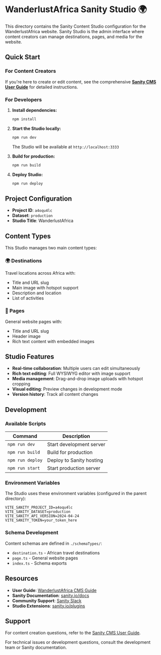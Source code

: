 # WanderlustAfrica Sanity Studio 🌍

This directory contains the Sanity Content Studio configuration for the WanderlustAfrica website. Sanity Studio is the admin interface where content creators can manage destinations, pages, and media for the website.

## Quick Start

### For Content Creators
If you're here to create or edit content, see the comprehensive **[Sanity CMS User Guide](../SANITY_CMS_GUIDE.md)** for detailed instructions.

### For Developers

1. **Install dependencies:**
   ```bash
   npm install
   ```

2. **Start the Studio locally:**
   ```bash
   npm run dev
   ```
   
   The Studio will be available at `http://localhost:3333`

3. **Build for production:**
   ```bash
   npm run build
   ```

4. **Deploy Studio:**
   ```bash
   npm run deploy
   ```

## Project Configuration

- **Project ID**: `a4oqu4lc`
- **Dataset**: `production`
- **Studio Title**: WanderlustAfrica

## Content Types

This Studio manages two main content types:

### 🌍 Destinations
Travel locations across Africa with:
- Title and URL slug
- Main image with hotspot support
- Description and location
- List of activities

### 📄 Pages  
General website pages with:
- Title and URL slug
- Header image
- Rich text content with embedded images

## Studio Features

- **Real-time collaboration**: Multiple users can edit simultaneously
- **Rich text editing**: Full WYSIWYG editor with image support
- **Media management**: Drag-and-drop image uploads with hotspot cropping
- **Visual editing**: Preview changes in development mode
- **Version history**: Track all content changes

## Development

### Available Scripts

| Command | Description |
|---------|-------------|
| `npm run dev` | Start development server |
| `npm run build` | Build for production |
| `npm run deploy` | Deploy to Sanity hosting |
| `npm run start` | Start production server |

### Environment Variables

The Studio uses these environment variables (configured in the parent directory):

```env
VITE_SANITY_PROJECT_ID=a4oqu4lc
VITE_SANITY_DATASET=production
VITE_SANITY_API_VERSION=2024-04-24
VITE_SANITY_TOKEN=your_token_here
```

### Schema Development

Content schemas are defined in `./schemaTypes/`:
- `destination.ts` - African travel destinations
- `page.ts` - General website pages
- `index.ts` - Schema exports

## Resources

- **User Guide**: [WanderlustAfrica CMS Guide](../SANITY_CMS_GUIDE.md)
- **Sanity Documentation**: [sanity.io/docs](https://www.sanity.io/docs)
- **Community Support**: [Sanity Slack](https://slack.sanity.io/)
- **Studio Extensions**: [sanity.io/plugins](https://www.sanity.io/plugins)

## Support

For content creation questions, refer to the [Sanity CMS User Guide](../SANITY_CMS_GUIDE.md).

For technical issues or development questions, consult the development team or Sanity documentation.